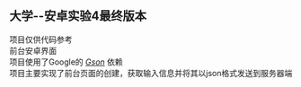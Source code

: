 ## 大学--安卓实验4最终版本
项目仅供代码参考  
前台安卓界面  
项目使用了Google的 *[Gson](https://github.com/google/gson)* 依赖  
项目主要实现了前台页面的创建，获取输入信息并将其以json格式发送到服务器端
